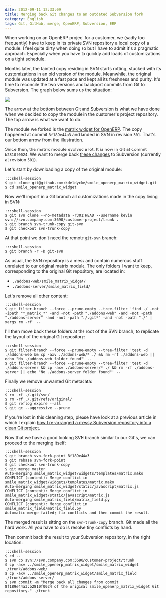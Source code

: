```yaml
---
date: 2012-09-11 12:33:09
title: Merging back Git changes to an outdated Subversion fork
category: English
tags: Git, GitHub, merge, OpenERP, Subversion, ERP
---
```


When working on an OpenERP project for a customer, we (sadly too frequently)
have to keep in its private SVN repository a local copy of a module. I feel
quite dirty when doing so but I have to admit it's a pragmatic approach.
Especially when you have to quickly add loads of customizations on a tight
schedule.

Months later, the tainted copy residing in SVN starts rotting, stucked with its
customizations in an old version of the module. Meanwhile, the original module
was updated at a fast pace and kept all its freshness and purity. It's time to
reconcile the two versions and backport commits from Git to Subversion. The
graph below sums up the situation:

![](/uploads/2012/git-svn-parallel-branches.png)

The arrow at the bottom between Git and Subversion is what we have done when we
decided to copy the module in the customer's project repository. The top arrow
is what we want to do.

The module we forked is the [matrix widget for
OpenERP](https://github.com/kdeldycke/smile_openerp_matrix_widget). The copy
happened at commit `8f189e44a3` and landed in SVN in revision `301`. That's our
bottom arrow from the illustration.

Since then, the matrix module evolved a lot. It is now in Git at commit
`b2810f0024`. We want to merge back [these
changes](https://github.com/kdeldycke/smile_openerp_matrix_widget/compare/8f189e44a3...b2810f0024)
to Subversion (currently at revision `501`).

Let's start by downloading a copy of the original module:

    :::shell-session
    $ git clone git@github.com:kdeldycke/smile_openerp_matrix_widget.git
    $ cd smile_openerp_matrix_widget

Now we'll import in a Git branch all customizations made in the copy living in
SVN:

    :::shell-session
    $ git svn clone --no-metadata -r301:HEAD --username kevin svn://svn.company.com:3690/customer-project/trunk .
    $ git branch svn-trunk-copy git-svn
    $ git checkout svn-trunk-copy

At that point we don’t need the remote `git-svn` branch:

    :::shell-session
    $ git branch -r -D git-svn

As usual, the SVN repository is a mess and contain numerous stuff unrelated to
our original matrix module. The only folders I want to keep, corresponding to
the original Git repository, are located in:

  * `./addons-web/smile_matrix_widget/`
  * `./addons-server/smile_matrix_field/`

Let's remove all other content:

    :::shell-session
    $ git filter-branch --force --prune-empty --tree-filter 'find ./ -not -ipath "*_matrix_*" -and -not -path "./addons-web" -and -not -path "./addons-server" -and -not -path "./.git*" -and -not -path "./" | xargs rm -rf' --

I'll then move back these folders at the root of the SVN branch, to replicate
the layout of the original Git repository:

    :::shell-session
    $ git filter-branch --force --prune-empty --tree-filter 'test -d ./addons-web && cp -axv ./addons-web/* ./ && rm -rf ./addons-web || echo "No ./addons-web folder found"' --
    $ git filter-branch --force --prune-empty --tree-filter 'test -d ./addons-server && cp -axv ./addons-server/* ./ && rm -rf ./addons-server || echo "No ./addons-server folder found"' --

Finally we remove unwanted Git metadata:

    :::shell-session
    $ rm -rf ./.git/svn/
    $ rm -rf ./.git/refs/original/
    $ git reflog expire --all
    $ git gc --aggressive --prune

If you're lost in this cleaning step, please have look at a previous article in
which I explain [how I re-arranged a messy Subversion repository into a clean
Git
project](https://kevin.deldycke.com/2011/08/how-open-source-an-internal-corporate-project-webping/).

Now that we have a good looking SVN branch similar to our Git's, we can proceed
to the merging itself:

    :::shell-session
    $ git branch svn-fork-point 8f189e44a3
    $ git rebase svn-fork-point
    $ git checkout svn-trunk-copy
    $ git merge master
    Auto-merging smile_matrix_widget/widgets/templates/matrix.mako
    CONFLICT (content): Merge conflict in smile_matrix_widget/widgets/templates/matrix.mako
    Auto-merging smile_matrix_widget/static/javascript/matrix.js
    CONFLICT (content): Merge conflict in smile_matrix_widget/static/javascript/matrix.js
    Auto-merging smile_matrix_field/matrix_field.py
    CONFLICT (content): Merge conflict in smile_matrix_field/matrix_field.py
    Automatic merge failed; fix conflicts and then commit the result.

The merged result is sitting on the `svn-trunk-copy` branch. Git made all the
hard work. All you have to do is resolve tiny conflicts by hand.

Then commit back the result to your Subversion repository, in the right
location:

    :::shell-session
    $ cd ..
    $ svn co svn://svn.company.com:3690/customer-project/trunk
    $ cp -axv ../smile_openerp_matrix_widget/smile_matrix_widget ./trunk/addons-web/
    $ cp -axv ../smile_openerp_matrix_widget/smile_matrix_field ./trunk/addons-server/
    $ svn commit -m "Merge back all changes from commit 8f189e44a3:b2810f0024 of the original smile_openerp_matrix_widget Git repository." ./trunk

